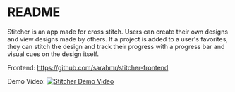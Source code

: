 # README

Stitcher is an app made for cross stitch. Users can create their own designs and view designs made by others. If a project is added to a user's favorites, they can stitch the design and track their progress with a progress bar and visual cues on the design itself.

Frontend: https://github.com/sarahmr/stitcher-frontend

Demo Video:
[![Stitcher Demo Video](http://img.youtube.com/vi/7DiEqGG_5jo/0.jpg)](http://www.youtube.com/watch?v=7DiEqGG_5jo)
